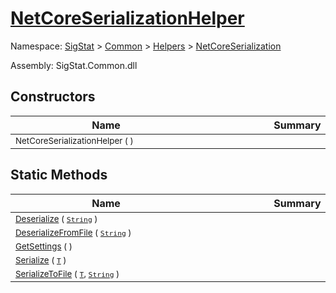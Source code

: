 # [NetCoreSerializationHelper](./NetCoreSerializationHelper.md)

Namespace: [SigStat]() > [Common](./../../README.md) > [Helpers](./../README.md) > [NetCoreSerialization](./README.md)

Assembly: SigStat.Common.dll


## Constructors

| Name | Summary | 
| --- | --- | 
| <div style="width:290px"><sub>NetCoreSerializationHelper (  )</sub></div>| <div style="width:290px"><sub></sub></div>| <br>


## Static Methods

| Name | Summary | 
| --- | --- | 
| <div style="width:290px"><sub>[Deserialize](./Methods/NetCoreSerializationHelper-100664081.md) ( [`String`](https://docs.microsoft.com/en-us/dotnet/api/System.String) )</sub></div>| <div style="width:290px"><sub></sub></div>| <br>
| <div style="width:290px"><sub>[DeserializeFromFile](./Methods/NetCoreSerializationHelper-100664084.md) ( [`String`](https://docs.microsoft.com/en-us/dotnet/api/System.String) )</sub></div>| <div style="width:290px"><sub></sub></div>| <br>
| <div style="width:290px"><sub>[GetSettings](./Methods/NetCoreSerializationHelper-100664080.md) (  )</sub></div>| <div style="width:290px"><sub></sub></div>| <br>
| <div style="width:290px"><sub>[Serialize](./Methods/NetCoreSerializationHelper-100664082.md) ( [`T`](./NetCoreSerializationHelper.md) )</sub></div>| <div style="width:290px"><sub></sub></div>| <br>
| <div style="width:290px"><sub>[SerializeToFile](./Methods/NetCoreSerializationHelper-100664083.md) ( [`T`](./NetCoreSerializationHelper.md), [`String`](https://docs.microsoft.com/en-us/dotnet/api/System.String) )</sub></div>| <div style="width:290px"><sub></sub></div>| <br>


